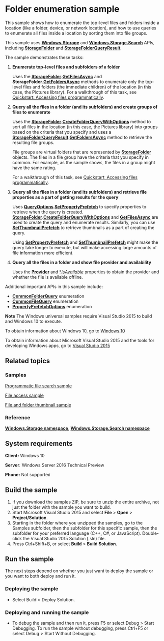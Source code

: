 ﻿<!---
  category: FilesFoldersAndLibraries
  samplefwlink: http://go.microsoft.com/fwlink/p/?LinkId=619993&clcid=0x409
--->

# Folder enumeration sample

This sample shows how to enumerate the top-level files and folders inside a location (like a folder, device, or network location), and how to use queries to enumerate all files inside a location by sorting them into file groups.

This sample uses [**Windows.Storage**](http://msdn.microsoft.com/library/windows/apps/br227346) and [**Windows.Storage.Search**](http://msdn.microsoft.com/library/windows/apps/br208106) APIs, including [**StorageFolder**](http://msdn.microsoft.com/library/windows/apps/br227230) and [**StorageFolderQueryResult**](http://msdn.microsoft.com/library/windows/apps/br208066).

The sample demonstrates these tasks:

1.  **Enumerate top-level files and subfolders of a folder**

    Uses the [**StorageFolder**](http://msdn.microsoft.com/library/windows/apps/br227230).[**GetFilesAsync**](http://msdn.microsoft.com/library/windows/apps/br227273) and **StorageFolder**.[**GetFoldersAsync**](http://msdn.microsoft.com/library/windows/apps/br227279) methods to enumerate only the top-level files and folders (the immediate children) of the location (in this case, the Pictures library). For a walkthrough of this task, see [Quickstart: Accessing files programmatically](http://msdn.microsoft.com/library/windows/apps/jj150596).

2.  **Query all the files in a folder (and its subfolders) and create groups of files to enumerate**

    Uses the [**StorageFolder**](http://msdn.microsoft.com/library/windows/apps/br227230).[**CreateFolderQueryWithOptions**](http://msdn.microsoft.com/library/windows/apps/br211592) method to sort all files in the location (in this case, the Pictures library) into groups based on the criteria that you specify and uses a [**StorageFolderQueryResult**](http://msdn.microsoft.com/library/windows/apps/br208066).[**GetFoldersAsync**](http://msdn.microsoft.com/library/windows/apps/br208072) method to retrieve the resulting file groups.

    File groups are virtual folders that are represented by [**StorageFolder**](http://msdn.microsoft.com/library/windows/apps/br227230) objects. The files in a file group have the criteria that you specify in common. For example, as the sample shows, the files in a group might have the same rating.

    For a walkthrough of this task, see [Quickstart: Accessing files programmatically](http://msdn.microsoft.com/library/windows/apps/jj150596).

3.  **Query all the files in a folder (and its subfolders) and retrieve file properties as a part of getting results for the query**

    Uses [**QueryOptions**](http://msdn.microsoft.com/library/windows/apps/br207995).[**SetPropertyPrefetch**](http://msdn.microsoft.com/library/windows/apps/hh973319) to specify properties to retrieve when the query is created. [**StorageFolder**](http://msdn.microsoft.com/library/windows/apps/br227230).[**CreateFolderQueryWithOptions**](http://msdn.microsoft.com/library/windows/apps/br211592) and [**GetFilesAsync**](http://msdn.microsoft.com/library/windows/apps/br227273) are used to create the query and enumerate results. Similarly, you can use [**SetThumbnailPrefetch**](http://msdn.microsoft.com/library/windows/apps/hh973320) to retrieve thumbnails as a part of creating the query.

    Using [**SetPropertyPrefetch**](http://msdn.microsoft.com/library/windows/apps/hh973319) and [**SetThumbnailPrefetch**](http://msdn.microsoft.com/library/windows/apps/hh973320) might make the query take longer to execute, but will make accessing large amounts of file information more efficient.

4.  **Query all the files in a folder and show file provider and availability**

    Uses the [**Provider**](https://msdn.microsoft.com/en-us/library/windows/apps/windows.storage.storagefile.provider.aspx) and [**IsAvailable*]() properties to obtain the provider and whether the file is available offline.

Additional important APIs in this sample include:

-   [**CommonFolderQuery**](http://msdn.microsoft.com/library/windows/apps/br207957) enumeration
-   [**CommonFileQuery**](http://msdn.microsoft.com/library/windows/apps/br207956) enumeration
-   [**PropertyPrefetchOptions**](http://msdn.microsoft.com/library/windows/apps/hh973317) enumeration

**Note** The Windows universal samples require Visual Studio 2015 to build and Windows 10 to execute.
 
To obtain information about Windows 10, go to [Windows 10](http://go.microsoft.com/fwlink/?LinkID=532421)

To obtain information about Microsoft Visual Studio 2015 and the tools for developing Windows apps, go to [Visual Studio 2015](http://go.microsoft.com/fwlink/?LinkID=532422)

## Related topics

### Samples

[Programmatic file search sample](http://go.microsoft.com/fwlink/p/?linkid=231532)

[File access sample](%20http://go.microsoft.com/fwlink/p/?linkid=231445)

[File and folder thumbnail sample](http://go.microsoft.com/fwlink/p/?linkid=231522)

### Reference

[**Windows.Storage namespace**](http://msdn.microsoft.com/library/windows/apps/br227346), [**Windows.Storage.Search namespace**](http://msdn.microsoft.com/library/windows/apps/br208106)

## System requirements

**Client:** Windows 10

**Server:** Windows Server 2016 Technical Preview

**Phone:** Not supported

## Build the sample

1. If you download the samples ZIP, be sure to unzip the entire archive, not just the folder with the sample you want to build. 
2. Start Microsoft Visual Studio 2015 and select **File** \> **Open** \> **Project/Solution**.
3. Starting in the folder where you unzipped the samples, go to the Samples subfolder, then the subfolder for this specific sample, then the subfolder for your preferred language (C++, C#, or JavaScript). Double-click the Visual Studio 2015 Solution (.sln) file.
4. Press Ctrl+Shift+B, or select **Build** \> **Build Solution**.

## Run the sample

The next steps depend on whether you just want to deploy the sample or you want to both deploy and run it.

### Deploying the sample

- Select Build > Deploy Solution. 

### Deploying and running the sample

- To debug the sample and then run it, press F5 or select Debug >  Start Debugging. To run the sample without debugging, press Ctrl+F5 or select Debug > Start Without Debugging. 
